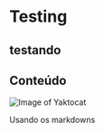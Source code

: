 # Testing
## testando
## Conteúdo


![Image of Yaktocat](https://octodex.github.com/images/yaktocat.png)






















Usando os markdowns
